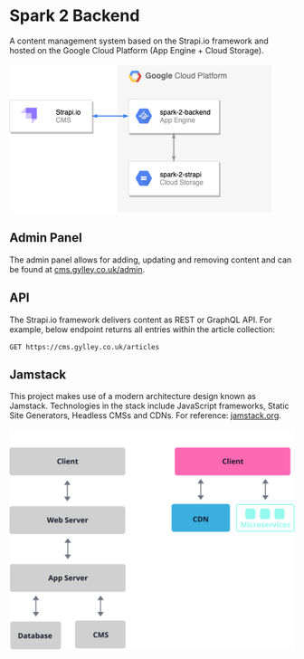 # Spark 2 Backend

A content management system based on the Strapi.io framework and hosted on the Google Cloud Platform (App Engine + Cloud Storage).
\
\
![Drag Racing](spark-2-backend-architecture.png)

## Admin Panel
The admin panel allows for adding, updating and removing content and can be found at [cms.gylley.co.uk/admin](https://cms.gylley.co.uk/admin).

## API
The Strapi.io framework delivers content as REST or GraphQL API. For example, below endpoint returns all entries within the article collection:
```
GET https://cms.gylley.co.uk/articles
```

## Jamstack
This project makes use of a modern architecture design known as Jamstack. Technologies in the stack include JavaScript frameworks, Static Site Generators, Headless CMSs and CDNs. For reference: [jamstack.org](https://jamstack.org/).
\
\
![Drag Racing](jamstack.svg)